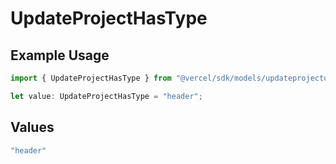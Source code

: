 # UpdateProjectHasType

## Example Usage

```typescript
import { UpdateProjectHasType } from "@vercel/sdk/models/updateprojectop.js";

let value: UpdateProjectHasType = "header";
```

## Values

```typescript
"header"
```